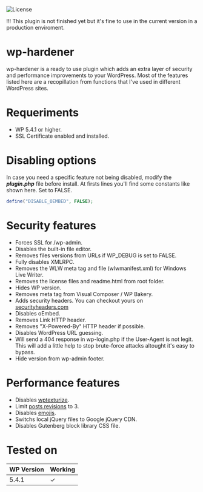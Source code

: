 ![License](https://img.shields.io/github/license/jsgm/wp-hardener)

!!! This plugin is not finished yet but it's fine to use in the current version in a production enviroment.

# wp-hardener
wp-hardener is a ready to use plugin which adds an extra layer of security and performance improvements to your WordPress. Most of the features listed here are a recopillation from functions that I've used in different WordPress sites. 

# Requeriments
* WP 5.4.1 or higher.
* SSL Certificate enabled and installed.

# Disabling options
In case you need a specific feature not being disabled, modify the ***plugin.php*** file before install. At firsts lines you'll find some constants like shown here. Set to FALSE.

```php
define("DISABLE_OEMBED", FALSE); 
```

# Security features
- Forces SSL for /wp-admin.
- Disables the built-in file editor.
- Removes files versions from URLs if WP_DEBUG is set to FALSE.
- Fully disables XMLRPC.
- Removes the WLW meta tag and file (wlwmanifest.xml) for Windows Live Writer.
- Removes the license files and readme.html from root folder.
- Hides WP version.
- Removes meta tag from Visual Composer / WP Bakery.
- Adds security headers. You can checkout yours on [securityheaders.com](https://securityheaders.com/)
- Disables oEmbed.
- Removes Link HTTP header.
- Removes "X-Powered-By" HTTP header if possible.
- Disables WordPress URL guessing.
- Will send a 404 response in wp-login.php if the User-Agent is not legit. This will add a little help to stop brute-force attacks altought it's easy to bypass.
- Hide version from wp-admin footer.

# Performance features
- Disables [wptexturize](https://developer.wordpress.org/reference/functions/wptexturize/).
- Limit [posts revisions](https://kinsta.com/knowledgebase/wordpress-revisions/) to 3. 
- Disables [emojis](https://kinsta.com/knowledgebase/disable-emojis-wordpress/).
- Switchs local jQuery files to Google jQuery CDN.
- Disables Gutenberg block library CSS file.

# Tested on
| WP Version | Working |
|--|--|
| 5.4.1 | &check; |
